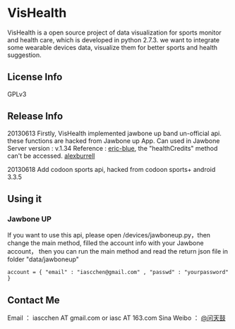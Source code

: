 # VisHealth

VisHealth is a open source project of data visualization for sports monitor and health care, which is developed in python 2.7.3.
we want to integrate some wearable devices data, visualize them for better sports and health suggestion.

## License Info
GPLv3

## Release Info

20130613
Firstly, VisHealth implemented jawbone up band un-official api. these functions are hacked from Jawbone up App.
Can used in Jawbone Server version : v.1.34
Reference : [eric-blue](http://eric-blue.com/2011/11/28/jawbone-up-api-discovery/), the "healthCredits" method can't be accessed. [alexburrell](https://github.com/alexburrell/up-for-status-board])

20130618
Add codoon sports api, hacked from codoon sports+ android 3.3.5

## Using it

### Jawbone UP
If you want to use this api, please open /devices/jawboneup.py，then change the main method, filled the account info with your Jawbone account， then you can run the main method and read the return json file in folder "data/jawboneup"
```pythont
account = { "email" : "iascchen@gmail.com" , "passwd" : "yourpassword" }
```

## Contact Me
Email ： iascchen AT gmail.com or iasc AT 163.com
Sina Weibo ： [@问天鼓](http://www.weibo.com/u/2090594487)



